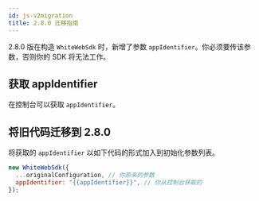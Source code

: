 ```yaml
---
id: js-v2migration
title: 2.8.0 迁移指南
---
```


2.8.0 版在构造 ``WhiteWebSdk`` 时，新增了参数 ``appIdentifier``。你必须要传该参数，否则你的 SDK 将无法工作。

## 获取 appIdentifier

在控制台可以获取 ``appIdentifier``。

## 将旧代码迁移到 2.8.0

将获取的 ``appIdentifier`` 以如下代码的形式加入到初始化参数列表。

```javascript
new WhiteWebSdk({
  ...originalConfiguration, // 你原来的参数
  appIdentifier: "{{appIdentifier}}", // 你从控制台获取的
});
```